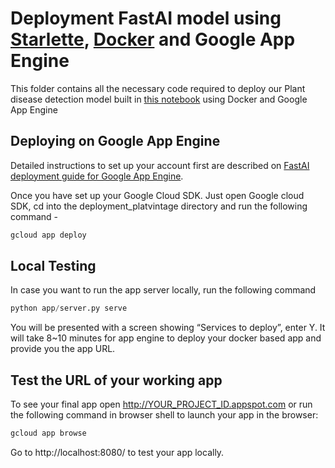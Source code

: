 # Deployment FastAI model using [Starlette](https://www.starlette.io/), [Docker](https://www.docker.com/) and  Google App Engine
This folder contains all the necessary code required to deploy our Plant disease detection model built in [this notebook](https://github.com/aayushmnit/fastai_v3_experimentation/blob/master/Lesson-1-PlantVintage.ipynb) using Docker and  Google App Engine 

## Deploying on Google App Engine
Detailed instructions to set up your account first are described on [FastAI deployment guide for Google App Engine](https://course-v3.fast.ai/deployment_google_app_engine.html).

Once you have set up your Google Cloud SDK. Just open Google cloud SDK, cd into the deployment_platvintage directory and run the following command -

```bash
gcloud app deploy
```

## Local Testing 
In case you want to run the app server locally, run the following command
```python
python app/server.py serve
```
You will be presented with a screen showing “Services to deploy”, enter Y.
It will take 8~10 minutes for app engine to deploy your docker based app and provide you the app URL. 

## Test the URL of your working app

To see your final app open http://YOUR_PROJECT_ID.appspot.com or run the following command in browser shell to launch your app in the browser:

```bash
gcloud app browse
```

Go to http://localhost:8080/ to test your app locally.